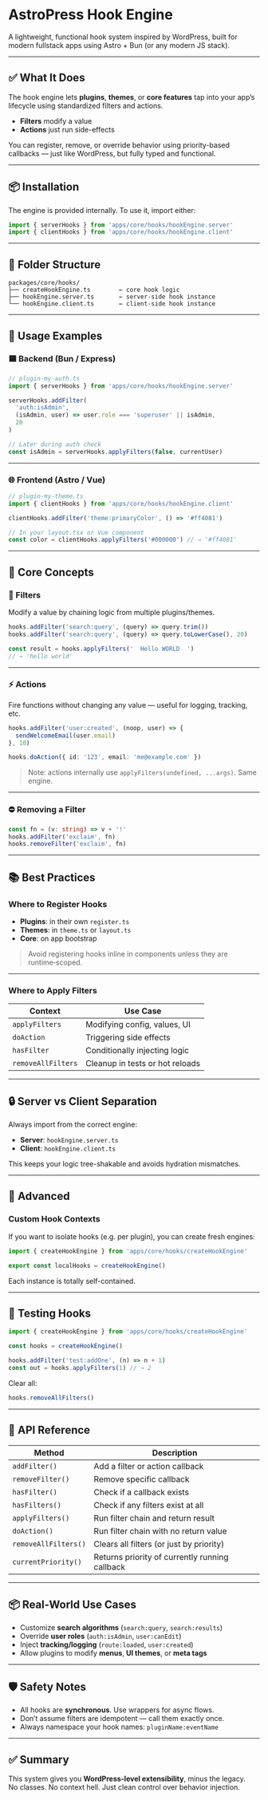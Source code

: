 
# AstroPress Hook Engine

A lightweight, functional hook system inspired by WordPress, built for modern fullstack apps using Astro + Bun (or any modern JS stack).

---

## ✅ What It Does

The hook engine lets **plugins**, **themes**, or **core features** tap into your app’s lifecycle using standardized filters and actions.

- **Filters** modify a value
- **Actions** just run side-effects

You can register, remove, or override behavior using priority-based callbacks — just like WordPress, but fully typed and functional.

---

## 📦 Installation

The engine is provided internally. To use it, import either:

```ts
import { serverHooks } from 'apps/core/hooks/hookEngine.server'
import { clientHooks } from 'apps/core/hooks/hookEngine.client'
```

---

## 🧱 Folder Structure

```
packages/core/hooks/
├── createHookEngine.ts        ← core hook logic
├── hookEngine.server.ts       ← server-side hook instance
└── hookEngine.client.ts       ← client-side hook instance
```

---

## 🚀 Usage Examples

### 🟦 Backend (Bun / Express)

```ts
// plugin-my-auth.ts
import { serverHooks } from 'apps/core/hooks/hookEngine.server'

serverHooks.addFilter(
  'auth:isAdmin',
  (isAdmin, user) => user.role === 'superuser' || isAdmin,
  20
)

// Later during auth check
const isAdmin = serverHooks.applyFilters(false, currentUser)
```

---

### 🌐 Frontend (Astro / Vue)

```ts
// plugin-my-theme.ts
import { clientHooks } from 'apps/core/hooks/hookEngine.client'

clientHooks.addFilter('theme:primaryColor', () => '#ff4081')

// In your layout.tsx or Vue component
const color = clientHooks.applyFilters('#000000') // → '#ff4081'
```

---

## 🧩 Core Concepts

### 🔁 Filters

Modify a value by chaining logic from multiple plugins/themes.

```ts
hooks.addFilter('search:query', (query) => query.trim())
hooks.addFilter('search:query', (query) => query.toLowerCase(), 20)

const result = hooks.applyFilters('  Hello WORLD  ')
// → 'hello world'
```

---

### ⚡️ Actions

Fire functions without changing any value — useful for logging, tracking, etc.

```ts
hooks.addFilter('user:created', (noop, user) => {
  sendWelcomeEmail(user.email)
}, 10)

hooks.doAction({ id: '123', email: 'me@example.com' })
```

> Note: actions internally use `applyFilters(undefined, ...args)`. Same engine.

---

### ⛔️ Removing a Filter

```ts
const fn = (v: string) => v + '!'
hooks.addFilter('exclaim', fn)
hooks.removeFilter('exclaim', fn)
```

---

## 📚 Best Practices

### Where to Register Hooks

- **Plugins**: in their own `register.ts`
- **Themes**: in `theme.ts` or `layout.ts`
- **Core**: on app bootstrap

> Avoid registering hooks inline in components unless they are runtime‑scoped.

---

### Where to Apply Filters

| Context          | Use Case                       |
|------------------|--------------------------------|
| `applyFilters`   | Modifying config, values, UI   |
| `doAction`       | Triggering side effects        |
| `hasFilter`      | Conditionally injecting logic  |
| `removeAllFilters` | Cleanup in tests or hot reloads |

---

## 🔒 Server vs Client Separation

Always import from the correct engine:

- **Server**: `hookEngine.server.ts`
- **Client**: `hookEngine.client.ts`

This keeps your logic tree-shakable and avoids hydration mismatches.

---

## 🧠 Advanced

### Custom Hook Contexts

If you want to isolate hooks (e.g. per plugin), you can create fresh engines:

```ts
import { createHookEngine } from 'apps/core/hooks/createHookEngine'

export const localHooks = createHookEngine()
```

Each instance is totally self-contained.

---

## 🧪 Testing Hooks

```ts
import { createHookEngine } from 'apps/core/hooks/createHookEngine'

const hooks = createHookEngine()

hooks.addFilter('test:addOne', (n) => n + 1)
const out = hooks.applyFilters(1) // → 2
```

Clear all:

```ts
hooks.removeAllFilters()
```

---

## 🔧 API Reference

| Method               | Description                                      |
|----------------------|--------------------------------------------------|
| `addFilter()`        | Add a filter or action callback                  |
| `removeFilter()`     | Remove specific callback                         |
| `hasFilter()`        | Check if a callback exists                       |
| `hasFilters()`       | Check if any filters exist at all                |
| `applyFilters()`     | Run filter chain and return result               |
| `doAction()`         | Run filter chain with no return value            |
| `removeAllFilters()` | Clears all filters (or just by priority)         |
| `currentPriority()`  | Returns priority of currently running callback   |

---

## 📦 Real‑World Use Cases

- Customize **search algorithms** (`search:query`, `search:results`)
- Override **user roles** (`auth:isAdmin`, `user:canEdit`)
- Inject **tracking/logging** (`route:loaded`, `user:created`)
- Allow plugins to modify **menus**, **UI themes**, or **meta tags**

---

## 🛡️ Safety Notes

- All hooks are **synchronous**. Use wrappers for async flows.
- Don’t assume filters are idempotent — call them exactly once.
- Always namespace your hook names: `pluginName:eventName`

---

## ✅ Summary

This system gives you **WordPress-level extensibility**, minus the legacy.  
No classes. No context hell. Just clean control over behavior injection.
